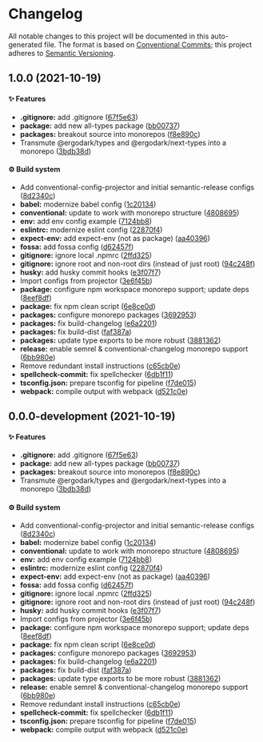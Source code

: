 # Changelog

All notable changes to this project will be documented in this auto-generated
file. The format is based on [Conventional Commits][27]; this project adheres to
[Semantic Versioning][28].

## 1.0.0 (2021-10-19)

#### ✨ Features

- **.gitignore:** add .gitignore ([67f5e63][1])
- **package:** add new all-types package ([bb00737][2])
- **packages:** breakout source into monorepos ([f8e890c][3])
- Transmute @ergodark/types and @ergodark/next-types into a monorepo
  ([3bdb38d][4])

#### ⚙️ Build system

- Add conventional-config-projector and initial semantic-release configs
  ([8d2340c][5])
- **babel:** modernize babel config ([1c20134][6])
- **conventional:** update to work with monorepo structure ([4808695][7])
- **env:** add env config example ([7124bb8][8])
- **eslintrc:** modernize eslint config ([22870f4][9])
- **expect-env:** add expect-env (not as package) ([aa40396][10])
- **fossa:** add fossa config ([d62457f][11])
- **gitignore:** ignore local .npmrc ([2ffd325][12])
- **gitignore:** ignore root and non-root dirs (instead of just root)
  ([94c248f][13])
- **husky:** add husky commit hooks ([e3f07f7][14])
- Import configs from projector ([3e6f45b][15])
- **package:** configure npm workspace monorepo support; update deps
  ([8eef8df][16])
- **package:** fix npm clean script ([6e8ce0d][17])
- **packages:** configure monorepo packages ([3692953][18])
- **packages:** fix build-changelog ([e6a2201][19])
- **packages:** fix build-dist ([faf387a][20])
- **packages:** update type exports to be more robust ([3881362][21])
- **release:** enable semrel & conventional-changelog monorepo support
  ([6bb980e][22])
- Remove redundant install instructions ([c65cb0e][23])
- **spellcheck-commit:** fix spellchecker ([6db1f11][24])
- **tsconfig.json:** prepare tsconfig for pipeline ([f7de015][25])
- **webpack:** compile output with webpack ([d521c0e][26])

## 0.0.0-development (2021-10-19)

#### ✨ Features

- **.gitignore:** add .gitignore ([67f5e63][1])
- **package:** add new all-types package ([bb00737][2])
- **packages:** breakout source into monorepos ([f8e890c][3])
- Transmute @ergodark/types and @ergodark/next-types into a monorepo
  ([3bdb38d][4])

#### ⚙️ Build system

- Add conventional-config-projector and initial semantic-release configs
  ([8d2340c][5])
- **babel:** modernize babel config ([1c20134][6])
- **conventional:** update to work with monorepo structure ([4808695][7])
- **env:** add env config example ([7124bb8][8])
- **eslintrc:** modernize eslint config ([22870f4][9])
- **expect-env:** add expect-env (not as package) ([aa40396][10])
- **fossa:** add fossa config ([d62457f][11])
- **gitignore:** ignore local .npmrc ([2ffd325][12])
- **gitignore:** ignore root and non-root dirs (instead of just root)
  ([94c248f][13])
- **husky:** add husky commit hooks ([e3f07f7][14])
- Import configs from projector ([3e6f45b][15])
- **package:** configure npm workspace monorepo support; update deps
  ([8eef8df][16])
- **package:** fix npm clean script ([6e8ce0d][17])
- **packages:** configure monorepo packages ([3692953][18])
- **packages:** fix build-changelog ([e6a2201][19])
- **packages:** fix build-dist ([faf387a][20])
- **packages:** update type exports to be more robust ([3881362][21])
- **release:** enable semrel & conventional-changelog monorepo support
  ([6bb980e][22])
- Remove redundant install instructions ([c65cb0e][23])
- **spellcheck-commit:** fix spellchecker ([6db1f11][24])
- **tsconfig.json:** prepare tsconfig for pipeline ([f7de015][25])
- **webpack:** compile output with webpack ([d521c0e][26])

[1]:
  https://github.com/Xunnamius/typescript-utils/commit/67f5e63863018babf847f4bbf21960b91eb1e7b8
[2]:
  https://github.com/Xunnamius/typescript-utils/commit/bb00737a6b11e041836bb85f30ceadd8196cc1b6
[3]:
  https://github.com/Xunnamius/typescript-utils/commit/f8e890cb7b60726f9fb416653cb81a43dfb98e54
[4]:
  https://github.com/Xunnamius/typescript-utils/commit/3bdb38d8bd7979b8b9dbb8f2639aa1349468d660
[5]:
  https://github.com/Xunnamius/typescript-utils/commit/8d2340c4bc9af4282fe7e78679ad296bedd15f65
[6]:
  https://github.com/Xunnamius/typescript-utils/commit/1c201343df5d01a95cae187b0c3b496c7678adf3
[7]:
  https://github.com/Xunnamius/typescript-utils/commit/48086952bb3570b03812e3eb8f607a3ca27d4229
[8]:
  https://github.com/Xunnamius/typescript-utils/commit/7124bb819c6f6aeac861ff88c054edd470f04c45
[9]:
  https://github.com/Xunnamius/typescript-utils/commit/22870f4c65ffd8eafeaacf201912951dc62abec0
[10]:
  https://github.com/Xunnamius/typescript-utils/commit/aa40396f4cda8ec6b983e2bf423fef95b0660cd5
[11]:
  https://github.com/Xunnamius/typescript-utils/commit/d62457f26654d6e275b3415675c535c4d014e13e
[12]:
  https://github.com/Xunnamius/typescript-utils/commit/2ffd325268043b775e67bb2e0a561c44d1e45e24
[13]:
  https://github.com/Xunnamius/typescript-utils/commit/94c248f245f753b98c44e5f72955735aa958b81c
[14]:
  https://github.com/Xunnamius/typescript-utils/commit/e3f07f73f7a39cc7d897a7507c793620afe6c006
[15]:
  https://github.com/Xunnamius/typescript-utils/commit/3e6f45b73b6af25af008c542bbb0bdc2a544d186
[16]:
  https://github.com/Xunnamius/typescript-utils/commit/8eef8df98bb7539d105b91b6d254b78f56ca6f86
[17]:
  https://github.com/Xunnamius/typescript-utils/commit/6e8ce0d0a945a5ff4c65c9400df387b51197af11
[18]:
  https://github.com/Xunnamius/typescript-utils/commit/3692953ca8156babf7b1e7584e042bc09820bce6
[19]:
  https://github.com/Xunnamius/typescript-utils/commit/e6a2201cea079bf34e9c2ef8d7fed216ea7911ca
[20]:
  https://github.com/Xunnamius/typescript-utils/commit/faf387a2da48fb51e02cd76017aa745198000efd
[21]:
  https://github.com/Xunnamius/typescript-utils/commit/38813620d45258fcbc9e774031bfe9ed0510eef8
[22]:
  https://github.com/Xunnamius/typescript-utils/commit/6bb980e31f1a73ff3261e67c4337c5ca9572cb85
[23]:
  https://github.com/Xunnamius/typescript-utils/commit/c65cb0e7604b52f7484ed3399a37dbac3a9b2e8f
[24]:
  https://github.com/Xunnamius/typescript-utils/commit/6db1f11391d869949f480d367d3312eddc3c5eb7
[25]:
  https://github.com/Xunnamius/typescript-utils/commit/f7de015b99cd4c0156f3187e53b9eb06a5985721
[26]:
  https://github.com/Xunnamius/typescript-utils/commit/d521c0ee45d86580f95528f987c8e92077b64e8f
[27]: https://conventionalcommits.org
[28]: https://semver.org
